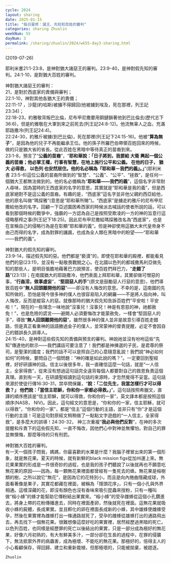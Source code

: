 ```yaml
---
cycle: 2024
layout: sharing
date: 2025-01-15
title: "每日靈修：諸王、先知和百姓的審判"
categories: sharing Zhuolin
weekNum: 55
dayNum: 3
permalink: /sharing/zhuolin/2024/wk55-day3-sharing.html
---
```

(2019-07-26)

耶利米書21:1-23:8，是神對猶大諸惡王的審判。23:9-40，是神對假先知的審判。24:1-10，是對猶大百姓的審判。  

神對猶大諸惡王的審判：    
21，是對於西底家的責備與審判；    
22:1-10，神對其他各猶大王的責備；    
22:11-17 ，沙龍(約哈斯)被擄不得歸回(他被擄到埃及，死在那裡，列王記23:34)；    
22:18-23，約雅敬背叛巴比倫，尼布甲尼撒要用銅鏈鎖著他到巴比倫去(歷代志下36:6)，但是約雅敬在大軍到來之前死去(列王記24:8-12)。他流無辜人之血，充滿耶路撒冷(列王記24:4)。    
22:24-30，約雅斤被擄(到巴比倫)，死在那裡(列王記下24:15-16)。他被“**算為無子**”，是因為他的兒子不再能繼承王位。他的孫子所羅巴伯帶領百姓回來的時候，做的只是猶大省的省長。從此百姓在黑暗中等待真正的苗裔到來。    
23:1-8，預言了“**公義的苗裔**”，“**耶和華說：「日子將到，我要給 大衛 興起一個公義的苗裔；他必掌王權，行事有智慧，在地上施行公平和公義。 在他的日子， 猶大 必得救， 以色列 也安然居住。他的名必稱為『耶和華－我們的義』。」**”(耶利米書 23:5-6)這位公義的苗裔所做到的“智慧”、“公義”、“公平”、“拯救”，是任何一個猶大王都無法做到的。他的名必備稱為“**耶和華——我們的義**”，這個名字非常耐人尋味，因為當時的王西底家的名字的意思，其實就是“耶和華是我的義”，但是西底家絕對不是這公義的苗裔。有趣的是，“西底家”這名字並非他父親約西亞給他，他的原名叫做“瑪探雅”(意思是“耶和華所賜”)。“西底家”是擄走約雅斤的尼布甲尼撒給他改的名字。回顧一下亞述圍困希西家的時候派去喊話的使者所說的話，可以看到那個時候的戰爭中，強霸的一方認為自己是按照受欺凌的一方的神的旨意行這侵略壓榨之事(列王記下18:25)。因此尼布甲尼撒給瑪探雅改名為“西底家”，也是在宣稱自己的侵略行為是在彰顯“耶和華的義”。但是神卻使用這猶大末代皇帝身不由己而得的名字，成為對罪的譏諷，也成為全人類在黑暗中的盼望——“耶和華——我們的義”。  

神對猶大的假先知的審判。    
23:9-14，描述假先知的惡。他們都是“褻瀆”的，即使在耶和華的殿裡，都能看見他們的惡(23:11)，並沒有一點敬畏戰兢之心。在北國以色列的都城撒馬利亞做先知的那些人，是明目張膽地藉著巴力說預言，使百姓們拜巴力，“**走錯了路**”(23:13)；在南國猶大的耶路撒冷，他們表面上拜耶和華，其實卻做可憎惡的事，“**行姦淫，做事虛妄**”，“**堅固惡人的手**”(原文是鼓勵惡人行惡的意思)，他們導致百姓中“**無人回頭離開他的惡**”——即沒有人悔改的意思。不幸的是，這南國的先知所做的，恐怕是現今很多神的僕人也很容易陷入的網羅——不是將人指向神，叫人悔改，反而是縱容人的惡。就像那時的猶大假先知告訴百姓們“平安啦！平安啦！”，現在的一些理念一味地說“沒事兒！沒事兒！神是有恩慈的神，祂都赦免！”，也是危險的謊言——避開人必須要悔改才能蒙赦免，一樣會“堅固惡人的手”，導致“**無人回頭離開他的惡**”。雖然很多神的僕人並非是故意引導百姓走錯路，但是真正看重神的話語勝過金子的僕人，並常蒙神的督責提醒，必定不會因自己的錯誤長久誤導人。    
24:15-40，是神對這些假先知的責備與預言的審判。神說祂並沒有吩咐這些“先知”傳達他的默示——我們講話可要注意了！我們都是神揀選的子民，是君尊的祭司，是聖潔的國度；我們的話不可以是照自己的心意隨意亂說！我們說“神必如何如何”的時候，要問自己一個問題：“神的確是如此說的嗎？”。一定要回到聖經裡，好好研讀神的話。信主以後很多年，我一直確信這麼一句話，就是“一人信主，全家得救”，從來沒有想過這句話完全違背每個人都要對自己的救恩負責這個真理。直到有一天，在研讀聖經讀到這句話的來源時，才忽然覺得不妥當。這句話來源於使徒行傳16:30-31，禁卒問保羅，“**說：「二位先生，我當怎樣行才可以得救？」 他們說：「當信主耶穌，你和你一家都必得救。」**”。這句話按照希臘文，直譯的順序應該是“信主耶穌，就可以得救，你和你的一家”，英文譯本都是按照這個順序(NASB， NIV)。因此，這句經文的意思是，“你和你的一家，信主耶穌，就可以得救”，“你和你的一家”，都是“信主”這個行動的主語，並非只有“你”才是這個行動的主語！可是這句對原經文稍稍做了一點點文字遊戲的“一人信主，全家得救”，是多麼大的誤導！24:30-32， 神三次重複“**我必與他們反對**”，在神的多次提醒和斥責下的這些假先知，一直不悔改，因他們心中對神並無懼怕，對自己的罪並無懊悔，那麼等待的只有刑罰。  

神對猶大百姓的審判。    
有一天一個孩子問我，媽媽，你最喜歡的水果是什麼？我腦子裡冒出來的第一個形象，就是無花果。夏天的時候，就有新鮮的black mission figs從加州運上來。無花果果實的形成是一件很奇妙的過程，也是我的孩子們聽說了以後就再也不願意吃無花果的原因——因為，每一顆無花果裡面都曾經有一隻死去的蜂。無花果是榕樹類的樹，之所以說它“無花”，是因為它的花特別小，而且是向內捲曲隱藏成球，外面看著像是果子，其實花都藏在裡面，被稱為「隱頭花序」，只有一個小孔與外界相通。這樣深藏的花，即沒有顏色也沒有香味來吸引昆蟲來授粉，只有一種叫做“榕小蜂”的蜂才能幫助它傳粉結出果實來。“榕小蜂”的受孕雌蜂從這個小孔鑽進去，將身上帶的花粉傳播進去，同時在裡面產卵，然後就死在裡面。這無花果就吸收小蜂的屍體，長成果實。並且孵化的卵在裡面長成新的小蜂，其中雄蜂使雌蜂受孕，然後在果實裡為雌蜂打出一條通路就死了，受孕的雌蜂從雄蜂打出的通路飛出去，再去找下一個無花果。很難想像這麼好吃的果實裡，居然經歷過黑暗的死亡。以色列百姓，也同樣是經歷罪的死亡以後結出的果實，只是一部分成為極好的無花果，好像六月初熟的，有大有鮮美多汁，一部分卻在生長的過程中，在罪的侵襲下，無法抵禦外界的病蟲害，成為極壞、不能吃的無花果。那極好的，倍得主人的小心看顧保存，得回歸、建立和重新栽植，但那極壞的，只能被拋棄，被趕逐。  

`Zhuolin`  
